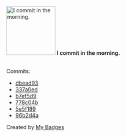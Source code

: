 <img src="https://my-badges.github.io/my-badges/morning-commits.png" alt="I commit in the morning." title="I commit in the morning." width="128">
<strong>I commit in the morning.</strong>
<br><br>

Commits:

- <a href="https://github.com/varsey/recommend-by-behaviour/commit/dbead933bdf72a23111e5bcafaf8c40375771713">dbead93</a>
- <a href="https://github.com/varsey/recommend-by-behaviour/commit/337a0ed7b9138c7dff638fe666169a737f3d7ef2">337a0ed</a>
- <a href="https://github.com/varsey/recommend-by-behaviour/commit/b7ef5d9f4df63594316c86a6f5fd2271e0d4ade0">b7ef5d9</a>
- <a href="https://github.com/varsey/recommend-by-behaviour/commit/778c04bcfa9f11680feecd9d9f81b435e0147fae">778c04b</a>
- <a href="https://github.com/varsey/recommend-by-behaviour/commit/5e5f189f89cd987feb07429952ecc3a88ab8fc7f">5e5f189</a>
- <a href="https://github.com/varsey/recommend-by-behaviour/commit/96b2d4a2c94a97477a7644ff9017290aa8de3459">96b2d4a</a>


Created by <a href="https://github.com/my-badges/my-badges">My Badges</a>